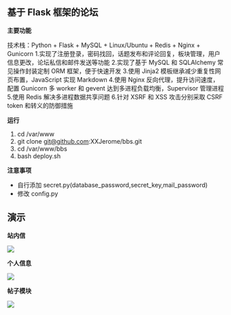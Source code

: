 ## 基于 Flask 框架的论坛

**主要功能**

技术栈：Python + Flask + MySQL + Linux/Ubuntu + Redis + Nginx + Gunicorn
1.实现了注册登录，密码找回，话题发布和评论回复，板块管理，用户信息更改，论坛私信和邮件发送等功能
2.实现了基于 MySQL 和 SQLAlchemy 常见操作封装定制 ORM 框架，便于快速开发
3.使用 Jinja2 模板继承减少重复性网页布置，JavaScript 实现 Markdown
4.使用 Nginx 反向代理，提升访问速度，配置 Gunicorn 多 worker 和 gevent 达到多进程负载均衡，Supervisor 管理进程
5.使用 Redis 解决多进程数据共享问题
6.针对 XSRF 和 XSS 攻击分别采取 CSRF token 和转义的防御措施

**运行**

1. cd /var/www
2. git clone git@github.com:XXJerome/bbs.git
4. cd /var/www/bbs
3. bash deploy.sh

**注意事项**

- 自行添加 secret.py(database_password,secret_key,mail_password) 
- 修改 config.py

## 演示
**站内信**

![](https://github.com/XXJerome/http-server-and-MVC-web-frame/blob/master/images/message.gif)

**个人信息**

![](https://github.com/XXJerome/http-server-and-MVC-web-frame/blob/master/images/personal_message.gif)

**帖子模块**

![](https://github.com/XXJerome/http-server-and-MVC-web-frame/blob/master/images/topic.gif)

